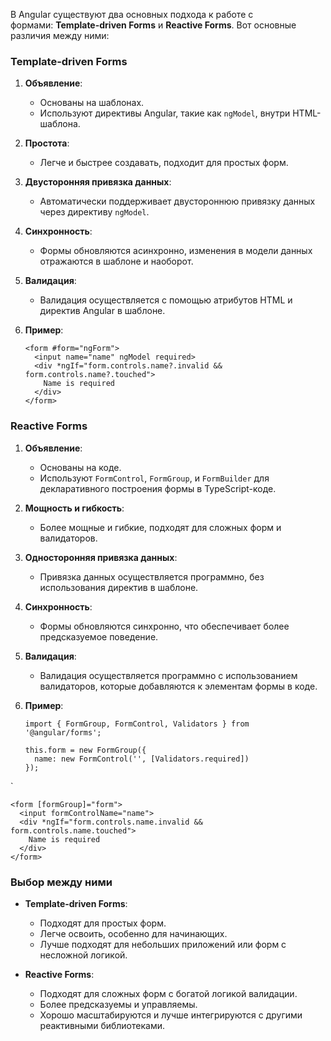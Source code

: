 
В Angular существуют два основных подхода к работе с формами: **Template-driven Forms** и **Reactive Forms**. Вот основные различия между ними:

### Template-driven Forms

1. **Объявление**:
    
    - Основаны на шаблонах.
    - Используют директивы Angular, такие как `ngModel`, внутри HTML-шаблона.
2. **Простота**:
    
    - Легче и быстрее создавать, подходит для простых форм.
3. **Двусторонняя привязка данных**:
    
    - Автоматически поддерживает двустороннюю привязку данных через директиву `ngModel`.
4. **Синхронность**:
    
    - Формы обновляются асинхронно, изменения в модели данных отражаются в шаблоне и наоборот.
5. **Валидация**:
    
    - Валидация осуществляется с помощью атрибутов HTML и директив Angular в шаблоне.
6. **Пример**:
    
    ```TS
    <form #form="ngForm">
	  <input name="name" ngModel required>
	  <div *ngIf="form.controls.name?.invalid && form.controls.name?.touched">
	    Name is required
	  </div>
	</form>
	```
    

### Reactive Forms

1. **Объявление**:
    
    - Основаны на коде.
    - Используют `FormControl`, `FormGroup`, и `FormBuilder` для декларативного построения формы в TypeScript-коде.
2. **Мощность и гибкость**:
    
    - Более мощные и гибкие, подходят для сложных форм и валидаторов.
3. **Односторонняя привязка данных**:
    
    - Привязка данных осуществляется программно, без использования директив в шаблоне.
4. **Синхронность**:
    
    - Формы обновляются синхронно, что обеспечивает более предсказуемое поведение.
5. **Валидация**:
    
    - Валидация осуществляется программно с использованием валидаторов, которые добавляются к элементам формы в коде.
6. **Пример**:
    
    ```TS
    import { FormGroup, FormControl, Validators } from '@angular/forms';

	this.form = new FormGroup({
	  name: new FormControl('', [Validators.required])
	});
	```
`
```TS
<form [formGroup]="form">
  <input formControlName="name">
  <div *ngIf="form.controls.name.invalid && form.controls.name.touched">
    Name is required
  </div>
</form>
```

### Выбор между ними

- **Template-driven Forms**:
    
    - Подходят для простых форм.
    - Легче освоить, особенно для начинающих.
    - Лучше подходят для небольших приложений или форм с несложной логикой.
- **Reactive Forms**:
    
    - Подходят для сложных форм с богатой логикой валидации.
    - Более предсказуемы и управляемы.
    - Хорошо масштабируются и лучше интегрируются с другими реактивными библиотеками.